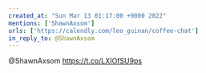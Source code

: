 ```yaml
---
created_at: "Sun Mar 13 01:17:00 +0000 2022"
mentions: ['ShawnAxsom']
urls: ['https://calendly.com/leo_guinan/coffee-chat']
in_reply_to: @ShawnAxsom
---
```


@ShawnAxsom https://t.co/LXIOfSU9ps